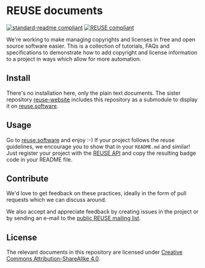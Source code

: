 <!--
SPDX-FileCopyrightText: 2017 Free Software Foundation Europe e.V.

SPDX-License-Identifier: CC-BY-SA-4.0
-->

# REUSE documents

[![standard-readme compliant](https://img.shields.io/badge/readme%20style-standard-brightgreen.svg?style=flat-square)](https://github.com/RichardLitt/standard-readme)
[![REUSE compliant](https://reuse.software/badge/reuse-compliant.svg)](https://reuse.software/)

We're working to make managing copyrights and licenses in free and open
source software easier. This is a collection of tutorials, FAQs and specifications to demonstrate how 
to add copyright and license information to a project in ways which allow
for more automation.

## Install

There's no installation here, only the plain text documents. The sister repository [reuse-website](https://github.com/fsfe/reuse-website) includes this repository as a submodule to display it on [reuse.software](https://reuse.software).

## Usage

Go to [reuse.software](https://reuse.software) and enjoy :-) If your project follows the reuse
guidelines, we encourage you to show that in your `README.md` and similar! Just register your
project with the [REUSE API](https://api.reuse.software/) and copy the resulting badge code in
your README file.

## Contribute

We'd love to get feedback on these practices, ideally in the form
of pull requests which we can discuss around.

We also accept and appreciate feedback by creating issues in the
project or by sending an e-mail to the [public REUSE mailing
list](https://lists.fsfe.org/mailman/listinfo/reuse).

## License

The relevant documents in this repository are licensed under [Creative Commons Attribution-ShareAlike 4.0](https://creativecommons.org/licenses/by-sa/4.0).
